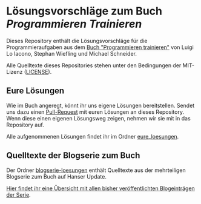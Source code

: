 # Lösungsvorschläge zum Buch *Programmieren Trainieren*

Dieses Repository enthält die Lösungsvorschläge für die Programmieraufgaben aus dem [Buch "Programmieren trainieren"](http://www.hanser-fachbuch.de/buch/Programmieren+trainieren/9783446454866) von Luigi Lo Iacono, Stephan Wiefling und Michael Schneider.

Alle Quelltexte dieses Repositories stehen unter den Bedingungen der MIT-Lizenz ([LICENSE](LICENSE)).

## Eure Lösungen

Wie im Buch angeregt, könnt ihr uns eigene Lösungen bereitstellen. Sendet uns dazu einen [Pull-Request](https://help.github.com/articles/creating-a-pull-request/) mit euren Lösungen an dieses Repository. Wenn diese einen eigenen Lösungsweg zeigen, nehmen wir sie mit in das Repository auf.

Alle aufgenommenen Lösungen findet ihr im Ordner [eure_loesungen](eure_loesungen/).

## Quelltexte der Blogserie zum Buch

Der Ordner [blogserie-loesungen](blogserie_loesungen/) enthält Quelltexte aus der mehrteiligen Blogserie zum Buch auf Hanser Update.

[Hier findet ihr eine Übersicht mit allen bisher veröffentlichten Blogeinträgen der Serie](https://update.hanser-fachbuch.de/author/stephan-wiefling/).
